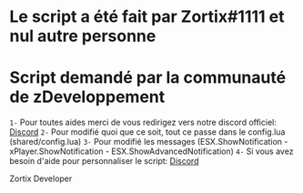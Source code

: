 # Le script a été fait par Zortix#1111 et nul autre personne

# Script demandé par la communauté de zDeveloppement

`1-` Pour toutes aides merci de vous redirigez vers notre discord officiel: [Discord](https://discord.com/developers)
`2-` Pour modifié quoi que ce soit, tout ce passe dans le config.lua (shared/config.lua)
`3-` Pour modifié les messages (ESX.ShowNotification - xPlayer.ShowNotification - ESX.ShowAdvancedNotification)
`4-` Si vous avez besoin d'aide pour personnaliser le script: [Discord](https://discord.com/developers)

<h class="[Discord](https://discord.gg/tgFHBQr3Tj)" id="by-zortix"> Zortix Developer </h>
